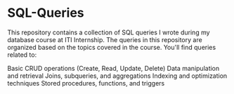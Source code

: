 # SQL-Queries
This repository contains a collection of SQL queries I wrote during my database course at ITI Internship.
The queries in this repository are organized based on the topics covered in the course. You'll find queries related to:

Basic CRUD operations (Create, Read, Update, Delete)
Data manipulation and retrieval
Joins, subqueries, and aggregations
Indexing and optimization techniques
Stored procedures, functions, and triggers
